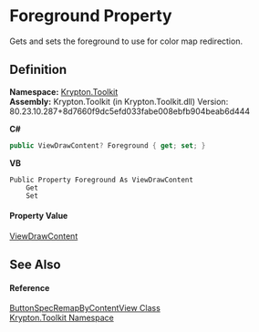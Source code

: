 # Foreground Property


Gets and sets the foreground to use for color map redirection.



## Definition
**Namespace:** <a href="79d2eac2-21f4-54ff-7552-b20c33c30600.md">Krypton.Toolkit</a>  
**Assembly:** Krypton.Toolkit (in Krypton.Toolkit.dll) Version: 80.23.10.287+8d7660f9dc5efd033fabe008ebfb904beab6d444

**C#**
``` C#
public ViewDrawContent? Foreground { get; set; }
```
**VB**
``` VB
Public Property Foreground As ViewDrawContent
	Get
	Set
```



#### Property Value
<a href="295b6d58-8430-473c-df05-9ab6f30975ab.md">ViewDrawContent</a>

## See Also


#### Reference
<a href="1565f115-ed97-640a-0b25-aca9e284485d.md">ButtonSpecRemapByContentView Class</a>  
<a href="79d2eac2-21f4-54ff-7552-b20c33c30600.md">Krypton.Toolkit Namespace</a>  
